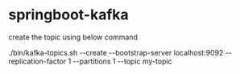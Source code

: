 # springboot-kafka

create the topic using below command


./bin/kafka-topics.sh --create --bootstrap-server localhost:9092 --replication-factor 1 --partitions 1 --topic my-topic